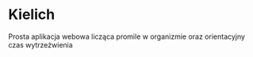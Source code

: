 # Kielich
 Prosta aplikacja webowa licząca promile w organizmie oraz orientacyjny czas wytrzeźwienia

